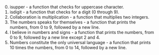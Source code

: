 0. isupper - a function that checks for uppercase character.
1. isdigit - a function that checks for a digit (0 through 9).
2. Collaboration is multiplication - a function that multiplies two integers.
3. The numbers speaks for themselves - a function that prints the numbers, from 0 to 9, followed by a new line.
4. I believe in numbers and signs - a function that prints the numbers, from 0 to 9, followed by a new line except 2 and 4.
5. Numbers constitute the only universal language - a function that prints 10 times the numbers, from 0 to 14, followed by a new line.
